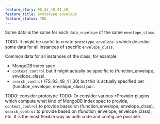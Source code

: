 ```yaml
---
feature_story: FS_83_48_41_30
feature_title: prototype envelope
feature_status: TBD
---
```


Some data is the same for each `data_envelope` of the same `envelope_class`.

TODO: It might be useful to create `prototype_envelope`-s which describe some data for
all instances of specific `envelope_class`.

Common data for all instances of the class, for example:
*   MongoDB index spec
*   `context_control` but it might actually be specific to (function_envelope, envelope_class).
*   `search_control` (FS_83_48_41_30) but this is actually specified per (function_envelope, envelope_class) pair.

TODO: consider prototype
TODO: Or consider various *Provider plugins which compute what kind of
      MongoDB index spec to provide,
      `context_control` to provide based on (function_envelope, envelope_class),
      `search_control` to provide based on (function_envelope, envelope_class),
      etc.
      It is the most flexible way as both code and config are possible.
